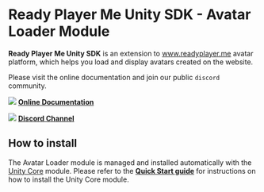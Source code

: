 # Ready Player Me Unity SDK - Avatar Loader Module

**Ready Player Me Unity SDK** is an extension to www.readyplayer.me avatar platform, which helps you load and display avatars created on the website.

Please visit the online documentation and join our public `discord` community.

![](https://i.imgur.com/zGamwPM.png) **[Online Documentation]( https://readyplayer.me/docs )**

![](https://i.imgur.com/FgbNsPN.png) **[Discord Channel]( https://discord.gg/9veRUu2 )**

## How to install

The Avatar Loader module is managed and installed automatically with the [Unity Core](https://github.com/readyplayerme/Unity-Core) module. 
Please refer to the **[Quick Start guide]( https://github.com/readyplayerme/Unity-Core#readme )** for instructions on how to install the Unity Core module.


